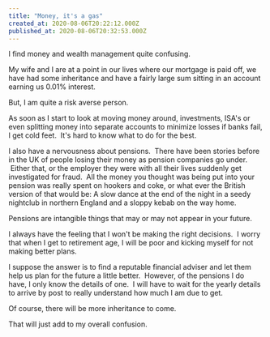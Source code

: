 ```yaml
---
title: "Money, it's a gas"
created_at: 2020-08-06T20:22:12.000Z
published_at: 2020-08-06T20:32:53.000Z
---
```

I find money and wealth management quite confusing.

My wife and I are at a point in our lives where our mortgage is paid off, we have had some inheritance and have a fairly large sum sitting in an account earning us 0.01% interest.

But, I am quite a risk averse person.

As soon as I start to look at moving money around, investments, ISA's or even splitting money into separate accounts to minimize losses if banks fail, I get cold feet.  It's hard to know what to do for the best.

I also have a nervousness about pensions.  There have been stories before in the UK of people losing their money as pension companies go under.  Either that, or the employer they were with all their lives suddenly get investigated for fraud.  All the money you thought was being put into your pension was really spent on hookers and coke, or what ever the British version of that would be: A slow dance at the end of the night in a seedy nightclub in northern England and a sloppy kebab on the way home.

Pensions are intangible things that may or may not appear in your future.

I always have the feeling that I won't be making the right decisions.  I worry that when I get to retirement age, I will be poor and kicking myself for not making better plans.

I suppose the answer is to find a reputable financial adviser and let them help us plan for the future a little better.  However, of the pensions I do have, I only know the details of one.  I will have to wait for the yearly details to arrive by post to really understand how much I am due to get.

Of course, there will be more inheritance to come.

That will just add to my overall confusion.
